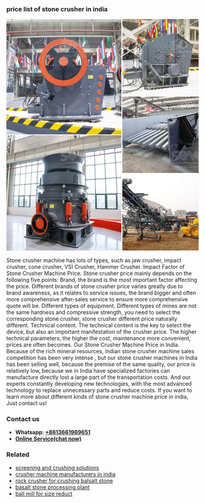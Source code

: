 <h3>price list of stone crusher in india</h3><img src='1708408438.jpg' alt=''><p>Stone crusher machine has lots of types, such as jaw crusher, impact crusher, cone crusher, VSI Crusher, Hammer Crusher. Impact Factor of Stone Crusher Machine Price. Stone crusher price mainly depends on the following five points: Brand, the brand is the most important factor affecting the price. Different brands of stone crusher price varies greatly due to brand awareness, as it relates to service issues, the brand bigger and often more comprehensive after-sales service to ensure more comprehensive quote will be. Different types of equipment. Different types of mines are not the same hardness and compressive strength, you need to select the corresponding stone crusher, stone crusher different price naturally different. Technical content. The technical content is the key to select the device, but also an important manifestation of the crusher price. The higher technical parameters, the higher the cost, maintenance more convenient, prices are often becomes. Our Stone Crusher Machine Price in India. Because of the rich mineral resources, Indian stone crusher machine sales competition has been very intense , but our stone crusher machines in India has been selling well, because the premise of the same quality, our price is relatively low, because we in India have specialized factories can manufacture directly lost a large part of the transportation costs. And our experts constantly developing new technologies, with the most advanced technology to replace unnecessary parts and reduce costs. If you want to learn more about different kinds of stone crusher machine price in india, Just contact us!</p><h3>Contact us</h3><ul><li><strong>Whatsapp:&nbsp;<a href="https://wa.me/8613661969651">+8613661969651</a></strong></li><li><a href="https://swt.shibang-china.com/?git&amp;zhl&amp;price list of stone crusher in india"><strong>Online Service(chat now)</strong></a></li></ul><h3>Related</h3><ul><li><a href='screening and crushing solutions.md'>screening and crushing solutions</a></li><li><a href='crusher machine manufacturers in india.md'>crusher machine manufacturers in india</a></li><li><a href='rock crusher for crushing balsalt stone.md'>rock crusher for crushing balsalt stone</a></li><li><a href='basalt stone processing plant.md'>basalt stone processing plant</a></li><li><a href='ball mill for size reduct.md'>ball mill for size reduct</a></li></ul>